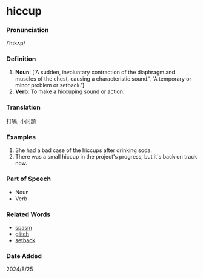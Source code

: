 # hiccup
### Pronunciation
/ˈhɪkʌp/
### Definition
1. **Noun**: ['A sudden, involuntary contraction of the diaphragm and muscles of the chest, causing a characteristic sound.', 'A temporary or minor problem or setback.']
2. **Verb**: To make a hiccuping sound or action.
### Translation
打嗝, 小问题
### Examples
1. She had a bad case of the hiccups after drinking soda.
2. There was a small hiccup in the project's progress, but it's back on track now.
### Part of Speech
- Noun
- Verb
### Related Words
- [spasm](spasm.md)
- [glitch](glitch.md)
- [setback](setback.md)
### Date Added
2024/8/25